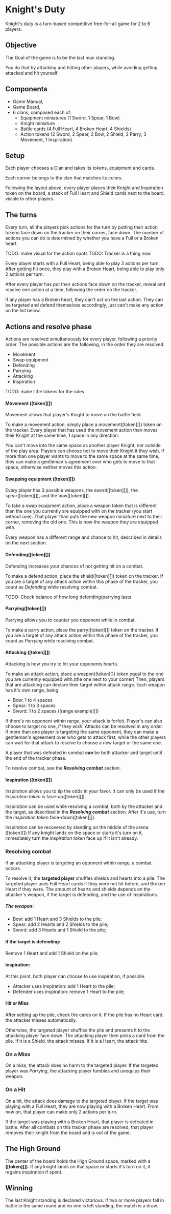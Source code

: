 # Knight's Duty
Knight's duty is a turn-based competitive free-for-all game for 2 to 6 players.

## Objective
The Goal of the game is to be the last man standing. 

You do that by attacking and hitting other players, while avoiding getting attacked and hit yourself.

## Components
+ Game Manual, 
+ Game Board,
+ 6 clans, composed each of:
	- Equipment miniatures (1 Sword, 1 Spear, 1 Bow)
	- Knight miniature
	- Battle cards (4 Full Heart, 4 Broken Heart, 4 Shields)
	- Action tokens (2 Sword, 2 Spear, 2 Bow, 2 Shield, 2 Parry, 3 Movement, 1 Inspiration)

## Setup
Each player chooses a Clan and takes its tokens, equipment and cards.

Each corner belongs to the clan that matches its colors.

Following the layout above, every player places their Knight and Inspiration token on the board, a stack of Full Heart and Shield cards next to the board, visible to other players.

## The turns
Every turn, all the players pick actions for the turn by putting their action tokens face down on the tracker on their corner, face down.
The number of actions you can do is determined by whether you have a Full or a Broken heart.

TODO: make visual for the action spots
TODO: Tracker is a thing now

Every player starts with a Full Heart, being able to play 3 actions per turn. After getting hit once, they play with a Broken Heart, being able to play only 2 actions per turn.

After every player has put their actions face down on the tracker, reveal and resolve one action at a time, following the order on the tracker.

If any player has a Broken heart, they can't act on the last action. They can be targeted and defend themselves accordingly, just can't make any action on the list below.

## Actions and resolve phase
Actions are resolved simultaneously for every player, following a priority order. 
The possible actions are the following, in the order they are resolved.
- Movement
- Swap equipment
- Defending
- Parrying
- Attacking
- Inspiration

TODO: make little tokens for the rules
#### Movement ([token][])
Movement allows that player's Knight to move on the battle field.

To make a movement action, simply place a movement([token][]) token on the tracker. Every player that has used the movement action than moves their Knight at the same time, 1 space in any direction.

You can't move into the same space as another player Knight, nor outside of the play area. Players can choose not to move their Knight it they wish.
If more than one player wants to move to the same space at the same time, they can make a gentleman's agreement over who gets to move to that space, otherwise neither moves this action.

#### Swapping equipment ([token][])
Every player has 3 possible weapons, the sword([token][]), the spear([token][]), and the bow([token][]).

To take a swap equipment action, place a weapon token that is different than the one you currently are equipped with on the tracker (you start without one).
That player than puts the new weapon miniature next to their corner, removing the old one. This is now the weapon they are equipped with.

Every weapon has a different range and chance to hit, described in details on the next section.

#### Defending([token][])
Defending increases your chances of not getting hit on a combat.

To make a defend action, place the shield([token][]) token on the tracker.
If you are a target of any attack action within this phase of the tracker, you count as *Defending* while resolving combat.

TODO: Check balance of how long defending/parrying lasts

#### Parrying([token][])
Parrying allows you to counter you opponent while in combat.

To make a parry action, place the parry([token][]) token on the tracker.
If you are a target of any attack action within this phase of the tracker, you count as *Parrying* while resolving combat.

#### Attacking ([token][])
Attacking is how you try to hit your opponents hearts.

To make an attack action, place a weapon([token][]) token equal to the one you are currently equipped with.(the one next to your corner)
Then, players that are attacking can declare their target within attack range. Each weapon has it's own range, being:
- Bow: 1 to 4 spaces
- Spear: 1 to 3 spaces
- Sword: 1 to 2 spaces
([range example][])

If there's no opponent within range, your attack is forfeit. Player's can also choose to target no one, if they wish.
Attacks can be resolved in any order. If more than one player is targeting the same opponent, they can make a gentleman's agreement over who gets to attack first, while the other players can wait for that attack to resolve to choose a new target or the same one.

A player that was defeated in combat **can** be both attacker and target until the end of the tracker phase.

To resolve combat, see the ***Resolving combat*** section.

#### Inspiration ([token][])
Inspiration allows you to tip the odds in your favor.
It can only be used if the *Inspiration token* is face-up([token][]).

Inspiration can be used while resolving a combat, both by the attacker and the target, as described in the ***Resolving combat*** section.
After it's use, turn the *Inspiration token* face-down([token][]).

Inspiration can be recovered by standing on the middle of the arena. ([token][])
If any knight lands on the space or starts it's turn on it, immediately turn the *Inspiration token* face up if it isn't already.


### Resolving combat
If an attacking player is targeting an opponent within range, a combat occurs.

To resolve it, the **targeted player** shuffles shields and hearts into a pile.
The targeted player uses Full Heart cards if they were not hit before, and Broken Heart if they were.
The amount of hearts and shields depends on the attacker's weapon, if the target is defending, and the use of inspirations.

##### The weapon:
- Bow: add 1 Heart and 3 Shields to the pile;
- Spear: add 2 Hearts and 2 Shields to the pile;
- Sword: add 3 Hearts and 1 Shield to the pile;

#### If the target is defending:
Remove 1 Heart and add 1 Shield on the pile;

#### Inspiration:
At this point, both player can choose to use inspiration, if possible.
- Attacker uses inspiration: add 1 Heart to the pile;
- Defender uses inspiration: remove 1 Heart to the pile;

#### Hit or Miss
After setting up the pile, check the cards on it.
If the pile has no Heart card, the attacker misses automatically.

Otherwise, the targeted player shuffles the pile and presents it to the attacking player face down.
The attacking player then picks a card from the pile.
If it is a Shield, the attack misses.
If it is a Heart, the attack hits.

### On a Miss
On a miss, the attack does no harm to the targeted player.
If the targeted player was *Parrying*, the attacking player fumbles and unequips their weapon.

### On a Hit
On a hit, the attack does damage to the targeted player.
If the target was playing with a Full Heart, they are now playing with a Broken Heart.
From now on, that player can make only 2 actions per turn.

If the target was playing with a Broken Heart, that player is defeated in battle.
After all combats on this tracker phase are resolved, that player removes their knight from the board and is out of the game.

## The High Ground
The center of the board holds the High Ground space, marked with a **([token][])**.
If any knight lands on that space or starts it's turn on it, it regains inspiration if spent.

## Winning
The last Knight standing is declared victorious. 
If two or more players fall in battle in the same round and no one is left standing, the match is a draw.